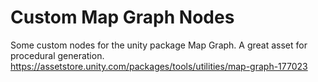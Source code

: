 # Custom Map Graph Nodes
Some custom nodes for the unity package Map Graph.
A great asset for procedural generation.
https://assetstore.unity.com/packages/tools/utilities/map-graph-177023
